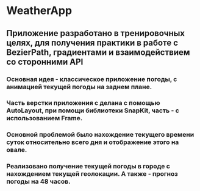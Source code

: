 # WeatherApp
## Приложение разработано в тренировочных целях, для получения практики в работе с BezierPath, градиентами и взаимодействием со сторонними API 
### Основная идея - классическое приложение погоды, с анимацией текущей погоды на заднем плане. 
### Часть верстки приложения с делана с помощью AutoLayout, при помощи библиотеки SnapKit, часть - с использованием Frame.
### Основной проблемой было нахождение текущего времени суток относительно всего дня и отображение этого на овале. 
### Реализовано получение текущей погоды в городе с нахождением текущей геолокации. А также - прогноз погоды на 48 часов. 
